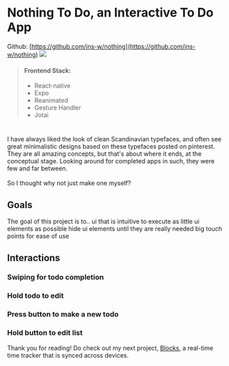 # Nothing To Do, an Interactive To Do App
Github: [https://github.com/jns-w/nothing](https://github.com/jns-w/nothing)
![](https://res.cloudinary.com/ds1s8ilcc/image/upload/v1709716905/Devsite/nothing-to-do/Nothing_To_Do-main_dk4esu.png)
> #### Frontend Stack:
> - React-native
> - Expo
> - Reanimated
> - Gesture Handler
> - Jotai
#
I have always liked the look of clean Scandinavian typefaces, and often see great minimalistic designs based on these typefaces posted on pinterest. They are all amazing concepts, but that's about where it ends, at the conceptual stage. Looking around for completed apps in such, they were few and far between.\
\
So I thought why not just make one myself?
## Goals
The goal of this project is to..
ui that is intuitive to execute
as little ui elements as possible
hide ui elements until they are really needed
big touch points for ease of use
## Interactions
### Swiping for todo completion
### Hold todo to edit
### Press button to make a new todo
### Hold button to edit list
Thank you for reading! Do check out my next project, [Blocks](/article/blocks), a real-time time tracker that is synced across devices.
